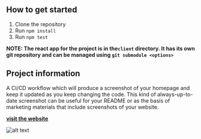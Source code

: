 
  ## How to get started

  1. Clone the repository
  2. Run `npm install`
  3. Run `npm test`

  __NOTE: The react app for the project is in the`client` directory. It has its own git repository and can be managed using `git submodule <options>`__

  ## Project information

  A CI/CD workflow which will produce a screenshot of your homepage and keep it updated as you keep changing the code. This kind of always-up-to-date screenshot can be useful for your README or as the basis of marketing materials that include screenshots of your website.


  **[visit the website](https://euphonious-meerkat-72321b.netlify.app)** 


  ![alt text](https://path/to/screenshot.png)
  